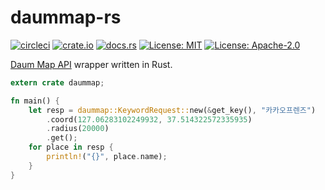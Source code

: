 # daummap-rs

[![circleci](https://circleci.com/gh/pbzweihander/daummap-rs.svg?style=shield)](https://circleci.com/gh/pbzweihander/daummap-rs)
[![crate.io](https://img.shields.io/crates/v/daummap.svg)](https://crates.io/crates/daummap)
[![docs.rs](https://docs.rs/daummap/badge.svg)](https://docs.rs/daummap)
[![License: MIT](https://img.shields.io/badge/License-MIT-yellow.svg)](LICENSE-MIT)
[![License: Apache-2.0](https://img.shields.io/badge/License-Apache%202.0-blue.svg)](LICENSE-APACHE)

[Daum Map API](https://developers.kakao.com/docs/restapi/local) wrapper written in Rust.

```rust
extern crate daummap;

fn main() {
    let resp = daummap::KeywordRequest::new(&get_key(), "카카오프렌즈")
        .coord(127.06283102249932, 37.514322572335935)
        .radius(20000)
        .get();
    for place in resp {
        println!("{}", place.name);
    }
}
```
